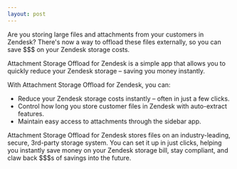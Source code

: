 ```yaml
---
layout: post
---
```


Are you storing large files and attachments from your customers in Zendesk? There's now a way to offload these files externally, so you can save $$$ on your Zendesk storage costs.

Attachment Storage Offload for Zendesk is a simple app that allows you to quickly reduce your Zendesk storage – saving you money instantly.

With Attachment Storage Offload for Zendesk, you can:

- Reduce your Zendesk storage costs instantly – often in just a few clicks.
- Control how long you store customer files in Zendesk with auto-extract features.
- Maintain easy access to attachments through the sidebar app.

Attachment Storage Offload for Zendesk stores files on an industry-leading, secure, 3rd-party storage system. You can set it up in just clicks, helping you instantly save money on your Zendesk storage bill, stay compliant, and claw back $$$s of savings into the future. 